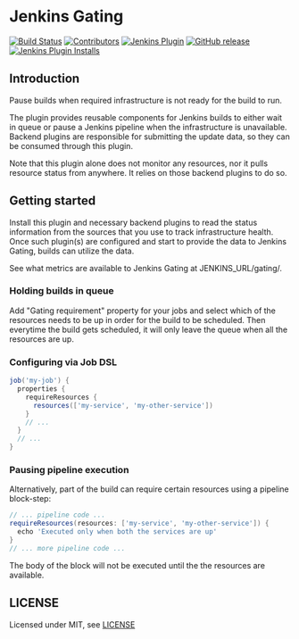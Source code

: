 # Jenkins Gating

[![Build Status](https://ci.jenkins.io/job/Plugins/job/gating-core-plugin/job/master/badge/icon)](https://ci.jenkins.io/job/Plugins/job/gating-core-plugin/job/master/)
[![Contributors](https://img.shields.io/github/contributors/jenkinsci/gating-core-plugin.svg)](https://github.com/jenkinsci/gating-core-plugin/graphs/contributors)
[![Jenkins Plugin](https://img.shields.io/jenkins/plugin/v/gating-core.svg)](https://plugins.jenkins.io/gating-core)
[![GitHub release](https://img.shields.io/github/release/jenkinsci/gating-core-plugin.svg?label=changelog)](https://github.com/jenkinsci/gating-core-plugin/releases/latest)
[![Jenkins Plugin Installs](https://img.shields.io/jenkins/plugin/i/gating-core.svg?color=blue)](https://plugins.jenkins.io/gating-core)

## Introduction

Pause builds when required infrastructure is not ready for the build to run.

The plugin provides reusable components for Jenkins builds to either wait in queue or pause a
Jenkins pipeline when the infrastructure is unavailable. Backend plugins are responsible for submitting
the update data, so they can be consumed through this plugin.

Note that this plugin alone does not monitor any resources, nor it pulls resource status from anywhere. It relies on those backend
plugins to do so.

## Getting started

Install this plugin and necessary backend plugins to read the status information from the sources that you use to track
infrastructure health. Once such plugin(s) are configured and start to provide the data to Jenkins Gating, builds can utilize the data.

See what metrics are available to Jenkins Gating at JENKINS_URL/gating/. 

### Holding builds in queue

Add "Gating requirement" property for your jobs and select which of the resources needs to be up in order for the build
to be scheduled. Then everytime the build gets scheduled, it will only leave the queue when all the resources are up.

### Configuring via Job DSL

```groovy
job('my-job') {
  properties {
    requireResources {
      resources(['my-service', 'my-other-service'])
    }
    // ...
  }
  // ...
}
```

### Pausing pipeline execution

Alternatively, part of the build can require certain resources using a pipeline block-step:

```groovy
// ... pipeline code ...
requireResources(resources: ['my-service', 'my-other-service']) {
  echo 'Executed only when both the services are up'
}
// ... more pipeline code ...
``` 

The body of the block will not be executed until the the resources are available.

## LICENSE

Licensed under MIT, see [LICENSE](LICENSE.md)
